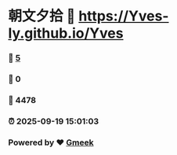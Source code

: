 # 朝文夕拾 :link: https://Yves-ly.github.io/Yves 
### :page_facing_up: [5](https://Yves-ly.github.io/Yves/tag.html) 
### :speech_balloon: 0 
### :hibiscus: 4478 
### :alarm_clock: 2025-09-19 15:01:03 
### Powered by :heart: [Gmeek](https://github.com/Meekdai/Gmeek)
